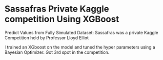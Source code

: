 # Sassafras Private Kaggle competition Using XGBoost
 Predict Values from Fully Simulated Dataset:
Sassafras was a private Kaggle Competition held by Professor Lloyd Elliot

I trained an XGboost on the model and tuned the hyper parameters using a Bayesian Optimizer. Got 3rd spot in the competition. 

